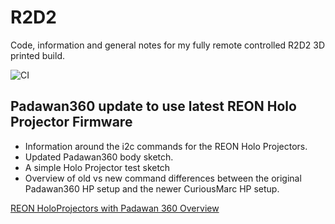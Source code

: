 # R2D2
Code, information and general notes for my fully remote controlled R2D2 3D printed build.

![CI](https://github.com/andrewbeaton/R2D2/actions/workflows/main.yml/badge.svg)

## Padawan360 update to use latest REON Holo Projector Firmware
* Information around the i2c commands for the REON Holo Projectors.
* Updated Padawan360 body sketch.
* A simple Holo Projector test sketch 
* Overview of old vs new command differences between the original Padawan360 HP setup and the newer CuriousMarc HP setup.

[REON HoloProjectors with Padawan 360 Overview](REON_HoloProjectors/README.md)

